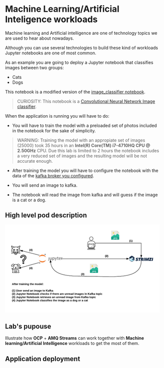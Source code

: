 # Machine Learning/Artificial Inteligence workloads

Machine learning and Artificial intelligence are one of technology topics we are used to hear about nowadays.

Although you can use several technologies to build these kind of workloads Jupyter notebooks are one of most common.

As an example you are going to deploy a Jupyter notebook that classifies images between two groups:

* Cats
* Dogs

This notebook is a modified version of the [image_classifier notebook](https://github.com/gsurma/image_classifier). 

> CURIOSITY: This notebook is a [Convolutional Neural Network Image classifier](https://en.wikipedia.org/wiki/Convolutional_neural_network).

When the application is running you will have to do:

* You will have to train the model with a preloaded set of photos included in the notebook for the sake of simplicity.

> WARNING: Training the model with an appropiate set of images (25000) took 35 hours in an **Intel(R) Core(TM) i7-4710HQ CPU @ 2.50GHz** CPU. Due this lab is limited to 2 hours the notebook includes a very reduced set of images and the resulting model will be not accurate enough.

* After training the model you will have to configure the notebook with the data of the [kafka broker you configured](../amq-streams/README.md).

* You will send an image to kafka.

* The notebook will read the image from kafka and will guess if the image is a cat or a dog.

## High level pod description

![jupyter ai](imgs/jupyter-ai.png)

## Lab's pupouse

Illustrate how **OCP** + **AMQ Streams** can work together with **Machine learning/Artificial Intelligence** workloads to get the most of them.

## Application deployment
